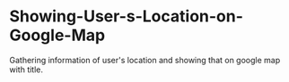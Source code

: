 # Showing-User-s-Location-on-Google-Map
Gathering information of user's location and showing that on google map with title.
